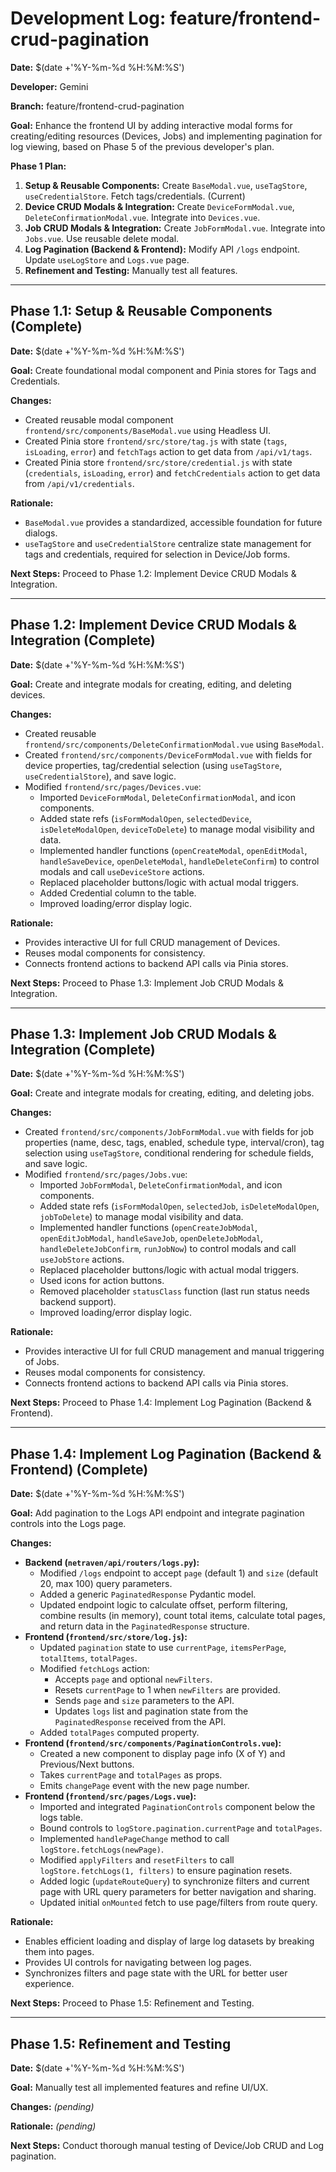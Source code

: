 # Development Log: feature/frontend-crud-pagination

**Date:** $(date +'%Y-%m-%d %H:%M:%S')

**Developer:** Gemini

**Branch:** feature/frontend-crud-pagination

**Goal:** Enhance the frontend UI by adding interactive modal forms for creating/editing resources (Devices, Jobs) and implementing pagination for log viewing, based on Phase 5 of the previous developer's plan.

**Phase 1 Plan:**

1.  **Setup & Reusable Components:** Create `BaseModal.vue`, `useTagStore`, `useCredentialStore`. Fetch tags/credentials. (Current)
2.  **Device CRUD Modals & Integration:** Create `DeviceFormModal.vue`, `DeleteConfirmationModal.vue`. Integrate into `Devices.vue`.
3.  **Job CRUD Modals & Integration:** Create `JobFormModal.vue`. Integrate into `Jobs.vue`. Use reusable delete modal.
4.  **Log Pagination (Backend & Frontend):** Modify API `/logs` endpoint. Update `useLogStore` and `Logs.vue` page.
5.  **Refinement and Testing:** Manually test all features.

---

## Phase 1.1: Setup & Reusable Components (Complete)

**Date:** $(date +'%Y-%m-%d %H:%M:%S')

**Goal:** Create foundational modal component and Pinia stores for Tags and Credentials.

**Changes:**
*   Created reusable modal component `frontend/src/components/BaseModal.vue` using Headless UI.
*   Created Pinia store `frontend/src/store/tag.js` with state (`tags`, `isLoading`, `error`) and `fetchTags` action to get data from `/api/v1/tags`.
*   Created Pinia store `frontend/src/store/credential.js` with state (`credentials`, `isLoading`, `error`) and `fetchCredentials` action to get data from `/api/v1/credentials`.

**Rationale:**
*   `BaseModal.vue` provides a standardized, accessible foundation for future dialogs.
*   `useTagStore` and `useCredentialStore` centralize state management for tags and credentials, required for selection in Device/Job forms.

**Next Steps:** Proceed to Phase 1.2: Implement Device CRUD Modals & Integration.

---

## Phase 1.2: Implement Device CRUD Modals & Integration (Complete)

**Date:** $(date +'%Y-%m-%d %H:%M:%S')

**Goal:** Create and integrate modals for creating, editing, and deleting devices.

**Changes:**
*   Created reusable `frontend/src/components/DeleteConfirmationModal.vue` using `BaseModal`.
*   Created `frontend/src/components/DeviceFormModal.vue` with fields for device properties, tag/credential selection (using `useTagStore`, `useCredentialStore`), and save logic.
*   Modified `frontend/src/pages/Devices.vue`:
    *   Imported `DeviceFormModal`, `DeleteConfirmationModal`, and icon components.
    *   Added state refs (`isFormModalOpen`, `selectedDevice`, `isDeleteModalOpen`, `deviceToDelete`) to manage modal visibility and data.
    *   Implemented handler functions (`openCreateModal`, `openEditModal`, `handleSaveDevice`, `openDeleteModal`, `handleDeleteConfirm`) to control modals and call `useDeviceStore` actions.
    *   Replaced placeholder buttons/logic with actual modal triggers.
    *   Added Credential column to the table.
    *   Improved loading/error display logic.

**Rationale:**
*   Provides interactive UI for full CRUD management of Devices.
*   Reuses modal components for consistency.
*   Connects frontend actions to backend API calls via Pinia stores.

**Next Steps:** Proceed to Phase 1.3: Implement Job CRUD Modals & Integration.

---

## Phase 1.3: Implement Job CRUD Modals & Integration (Complete)

**Date:** $(date +'%Y-%m-%d %H:%M:%S')

**Goal:** Create and integrate modals for creating, editing, and deleting jobs.

**Changes:**
*   Created `frontend/src/components/JobFormModal.vue` with fields for job properties (name, desc, tags, enabled, schedule type, interval/cron), tag selection using `useTagStore`, conditional rendering for schedule fields, and save logic.
*   Modified `frontend/src/pages/Jobs.vue`:
    *   Imported `JobFormModal`, `DeleteConfirmationModal`, and icon components.
    *   Added state refs (`isFormModalOpen`, `selectedJob`, `isDeleteModalOpen`, `jobToDelete`) to manage modal visibility and data.
    *   Implemented handler functions (`openCreateJobModal`, `openEditJobModal`, `handleSaveJob`, `openDeleteJobModal`, `handleDeleteJobConfirm`, `runJobNow`) to control modals and call `useJobStore` actions.
    *   Replaced placeholder buttons/logic with actual modal triggers.
    *   Used icons for action buttons.
    *   Removed placeholder `statusClass` function (last run status needs backend support).
    *   Improved loading/error display logic.

**Rationale:**
*   Provides interactive UI for full CRUD management and manual triggering of Jobs.
*   Reuses modal components for consistency.
*   Connects frontend actions to backend API calls via Pinia stores.

**Next Steps:** Proceed to Phase 1.4: Implement Log Pagination (Backend & Frontend).

---

## Phase 1.4: Implement Log Pagination (Backend & Frontend) (Complete)

**Date:** $(date +'%Y-%m-%d %H:%M:%S')

**Goal:** Add pagination to the Logs API endpoint and integrate pagination controls into the Logs page.

**Changes:**
*   **Backend (`netraven/api/routers/logs.py`):**
    *   Modified `/logs` endpoint to accept `page` (default 1) and `size` (default 20, max 100) query parameters.
    *   Added a generic `PaginatedResponse` Pydantic model.
    *   Updated endpoint logic to calculate offset, perform filtering, combine results (in memory), count total items, calculate total pages, and return data in the `PaginatedResponse` structure.
*   **Frontend (`frontend/src/store/log.js`):**
    *   Updated `pagination` state to use `currentPage`, `itemsPerPage`, `totalItems`, `totalPages`.
    *   Modified `fetchLogs` action:
        *   Accepts `page` and optional `newFilters`.
        *   Resets `currentPage` to 1 when `newFilters` are provided.
        *   Sends `page` and `size` parameters to the API.
        *   Updates `logs` list and pagination state from the `PaginatedResponse` received from the API.
    *   Added `totalPages` computed property.
*   **Frontend (`frontend/src/components/PaginationControls.vue`):**
    *   Created a new component to display page info (X of Y) and Previous/Next buttons.
    *   Takes `currentPage` and `totalPages` as props.
    *   Emits `changePage` event with the new page number.
*   **Frontend (`frontend/src/pages/Logs.vue`):**
    *   Imported and integrated `PaginationControls` component below the logs table.
    *   Bound controls to `logStore.pagination.currentPage` and `totalPages`.
    *   Implemented `handlePageChange` method to call `logStore.fetchLogs(newPage)`.
    *   Modified `applyFilters` and `resetFilters` to call `logStore.fetchLogs(1, filters)` to ensure pagination resets.
    *   Added logic (`updateRouteQuery`) to synchronize filters and current page with URL query parameters for better navigation and sharing.
    *   Updated initial `onMounted` fetch to use page/filters from route query.

**Rationale:**
*   Enables efficient loading and display of large log datasets by breaking them into pages.
*   Provides UI controls for navigating between log pages.
*   Synchronizes filters and page state with the URL for better user experience.

**Next Steps:** Proceed to Phase 1.5: Refinement and Testing.

---

## Phase 1.5: Refinement and Testing

**Date:** $(date +'%Y-%m-%d %H:%M:%S')

**Goal:** Manually test all implemented features and refine UI/UX.

**Changes:**
*(pending)*

**Rationale:**
*(pending)*

**Next Steps:** Conduct thorough manual testing of Device/Job CRUD and Log pagination. 